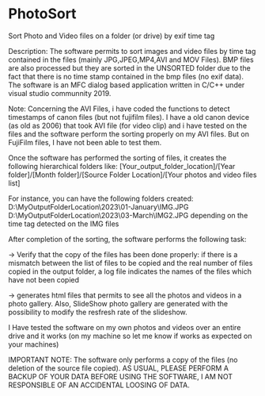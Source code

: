 # PhotoSort
Sort Photo and Video files on a folder (or drive) by exif time tag


Description: The software permits to sort images and video files by time tag contained in the files (mainly JPG,JPEG,MP4,AVI and MOV Files). 
BMP files are also processed but they are sorted in the UNSORTED folder due to the fact that there is no time stamp contained in the bmp files (no exif data).
The software is an MFC dialog based application written in C/C++ under visual studio communnity 2019. 

Note: Concerning the AVI Files, i have coded the functions to detect timestamps of canon files (but not fujifilm files). I have a old canon device (as old as 2006) that took AVI file (for video clip) and i have tested on the files and the software perform the sorting properly on my AVI files.
But on FujiFilm files, I have not been able to test them.

Once the software has performed the sorting of files, it creates the following hierarchical folders like:
[Your_output_folder_location]/[Year folder]/[Month folder]/[Source Folder Location]/[Your photos and video files list]

For instance, you can have the following folders created: D:\MyOutputFolderLocation\2023\01-January\IMG.JPG D:\MyOutputFolderLocation\2023\03-March\IMG2.JPG
depending on the time tag detected on the IMG files



After completion of the sorting, the software performs the following task:

-> Verify that the copy of the files has been done properly: if there is a mismatch between the list of files to be copied and the real number of files copied in the output folder, a log file indicates the names of the files which have not been copied

-> generates html files that permits to see all the photos and videos in a photo gallery. Also, SlideShow photo gallery are generated with the possibility to modify the resfresh rate of the slideshow.

I Have tested the software on my own photos and videos over an entire drive and it works (on my machine so let me know if works as expected on your machines)

IMPORTANT NOTE: The software only performs a copy of the files (no deletion of the source file copied).
AS USUAL, PLEASE PERFORM A BACKUP OF YOUR DATA BEFORE USING THE SOFTWARE, I AM NOT RESPONSIBLE OF AN ACCIDENTAL LOOSING OF DATA.
